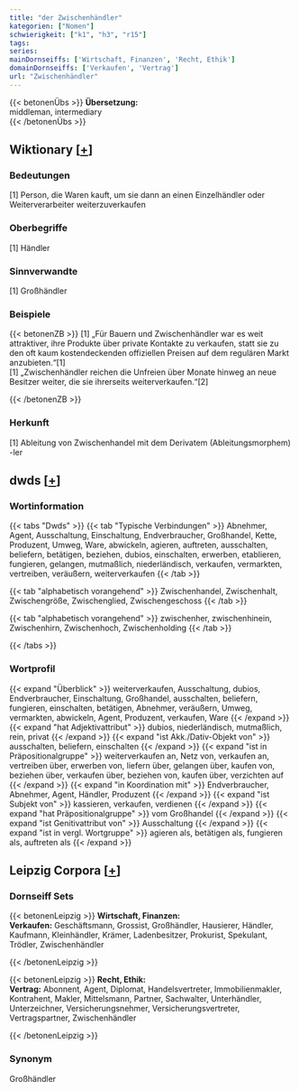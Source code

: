 ```yaml
---
title: "der Zwischenhändler"
kategorien: ["Nomen"]
schwierigkeit: ["k1", "h3", "r15"]
tags:
series:
mainDornseiffs: ['Wirtschaft, Finanzen', 'Recht, Ethik']
domainDornseiffs: ['Verkaufen', 'Vertrag']
url: "Zwischenhändler"
---
```


{{< betonenÜbs >}}
**Übersetzung:**  
middleman, intermediary  
{{< /betonenÜbs >}}

## Wiktionary [[+](https://de.wiktionary.org/wiki/Zwischenhändler)]

### Bedeutungen
[1] Person, die Waren kauft, um sie dann an einen Einzelhändler oder Weiterverarbeiter weiterzuverkaufen  

### Oberbegriffe
[1] Händler  

### Sinnverwandte
[1] Großhändler  

### Beispiele
{{< betonenZB >}}
[1] „Für Bauern und Zwischenhändler war es weit attraktiver, ihre Produkte über private Kontakte zu verkaufen, statt sie zu den oft kaum kostendeckenden offiziellen Preisen auf dem regulären Markt anzubieten.“[1]  
[1] „Zwischenhändler reichen die Unfreien über Monate hinweg an neue Besitzer weiter, die sie ihrerseits weiterverkaufen.“[2]  

{{< /betonenZB >}}
### Herkunft
[1] Ableitung von Zwischenhandel mit dem Derivatem (Ableitungsmorphem) -ler  



## dwds [[+](https://www.dwds.de/wb/Zwischenhändler)]

### Wortinformation
{{< tabs "Dwds" >}}
{{< tab "Typische Verbindungen" >}}
Abnehmer, Agent, Ausschaltung, Einschaltung, Endverbraucher, Großhandel, Kette, Produzent, Umweg, Ware, abwickeln, agieren, auftreten, ausschalten, beliefern, betätigen, beziehen, dubios, einschalten, erwerben, etablieren, fungieren, gelangen, mutmaßlich, niederländisch, verkaufen, vermarkten, vertreiben, veräußern, weiterverkaufen
{{< /tab >}}

{{< tab "alphabetisch vorangehend" >}}
Zwischenhandel, Zwischenhalt, Zwischengröße, Zwischenglied, Zwischengeschoss
{{< /tab >}}

{{< tab "alphabetisch vorangehend" >}}
zwischenher, zwischenhinein, Zwischenhirn, Zwischenhoch, Zwischenholding
{{< /tab >}}

{{< /tabs >}}

### Wortprofil
{{< expand "Überblick" >}} weiterverkaufen, Ausschaltung, dubios, Endverbraucher, Einschaltung, Großhandel, ausschalten, beliefern, fungieren, einschalten, betätigen, Abnehmer, veräußern, Umweg, vermarkten, abwickeln, Agent, Produzent, verkaufen, Ware {{< /expand >}}
{{< expand "hat Adjektivattribut" >}} dubios, niederländisch, mutmaßlich, rein, privat {{< /expand >}}
{{< expand "ist Akk./Dativ-Objekt von" >}} ausschalten, beliefern, einschalten {{< /expand >}}
{{< expand "ist in Präpositionalgruppe" >}} weiterverkaufen an, Netz von, verkaufen an, vertreiben über, erwerben von, liefern über, gelangen über, kaufen von, beziehen über, verkaufen über, beziehen von, kaufen über, verzichten auf {{< /expand >}}
{{< expand "in Koordination mit" >}} Endverbraucher, Abnehmer, Agent, Händler, Produzent {{< /expand >}}
{{< expand "ist Subjekt von" >}} kassieren, verkaufen, verdienen {{< /expand >}}
{{< expand "hat Präpositionalgruppe" >}} vom Großhandel {{< /expand >}}
{{< expand "ist Genitivattribut von" >}} Ausschaltung {{< /expand >}}
{{< expand "ist in vergl. Wortgruppe" >}} agieren als, betätigen als, fungieren als, auftreten als {{< /expand >}}

## Leipzig Corpora [[+](https://corpora.uni-leipzig.de/en/res?word=Zwischenhändler&corpusId=deu_newscrawl-public_2018)]

### Dornseiff Sets
{{< betonenLeipzig >}}
**Wirtschaft, Finanzen:**  
**Verkaufen:** Geschäftsmann, Grossist, Großhändler, Hausierer, Händler, Kaufmann, Kleinhändler, Krämer, Ladenbesitzer, Prokurist, Spekulant, Trödler, Zwischenhändler  

{{< /betonenLeipzig >}}


{{< betonenLeipzig >}}
**Recht, Ethik:**  
**Vertrag:** Abonnent, Agent, Diplomat, Handelsvertreter, Immobilienmakler, Kontrahent, Makler, Mittelsmann, Partner, Sachwalter, Unterhändler, Unterzeichner, Versicherungsnehmer, Versicherungsvertreter, Vertragspartner, Zwischenhändler  

{{< /betonenLeipzig >}}

### Synonym
Großhändler

